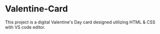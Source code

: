 # Valentine-Card
This project is a digital Valentine's Day card designed utilizing HTML & CSS with VS code editor. 
